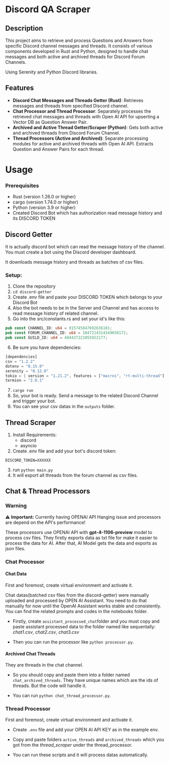# Discord QA Scraper

## Description
This project aims to retrieve and process Questions and Answers from specific Discord channel messages and threads. It consists of various components developed in Rust and Python, designed to handle chat messages and both active and archived threads for Discord Forum Channels.

Using Serenity and Python Discord libraries.

## Features
- **Discord Chat Messages and Threads Getter (Rust)**: Retrieves messages and threads from specified Discord channel.
- **Chat Processor and Thread Processor**: Separately processes the retrieved chat messages and threads with Open AI API for upserting a Vector DB as Question Answer Pair.
- **Archived and Active Thread Getter/Scraper (Python)**: Gets both active and archived threads from Discord Forum Channel.
- **Thread Processors (Active and Archived)**: Separate processing modules for active and archived threads with Open AI API. Extracts Question and Answer Pairs for each thread.

# Usage

### Prerequisites
- Rust (version 1.26.0 or higher)
- cargo (version 1.74.0 or higher)
- Python (version 3.9 or higher)
- Created Discord Bot which has authorization read message history and its DISCORD TOKEN

## Discord Getter
It is actually discord bot which can read the message history of the channel. You must create a bot using the Discord developer dashboard.

It downloads message history and threads as batches of csv files.

### Setup:
1. Clone the repository
2. ```cd discord-getter```
3. Create .env file and paste your DISCORD TOKEN which belongs to your Discord Bot
4. Also the bot needs to be in the Server and Channel and has access to read message history of related channel.
5. Go into the src/constants.rs and set your id's like this:
```rs
pub const CHANNEL_ID: u64 = 915745847692636181;
pub const FORUM_CHANNEL_ID: u64 = 1047214314349658172;
pub const GUILD_ID: u64 = 484437221055922177;
```

6. Be sure you have dependencies:
```rs
[dependencies]
csv = "1.2.2"
dotenv = "0.15.0"
serenity = "0.12.0"
tokio = { version = "1.21.2", features = ["macros", "rt-multi-thread"] }
termion = "2.0.1"
```

7. ```cargo run```
8. So, your bot is ready. Send a message to the related Discord Channel and trigger your bot.
9. You can see your csv datas in the ```outputs``` folder.

## Thread Scraper

1. Install Requirements:
    - discord
    - asyncio
2. Create .env file and add your bot's discord token:
```
DISCORD_TOKEN=XXXXXX
```
3. run ```python main.py```
4. It will export all threads from the forum channel as csv files.

## Chat & Thread Processors

### Warning
⚠️ **Important:** Currently having OPENAI API Hanging issue and processors are depend on the API's performance!

These processors use OPENAI API with **gpt-4-1106-preview** model to process csv files. They firstly exports data as txt file for make it easier to process the data for AI. After that, AI Model gets the data and exports as json files.

### Chat Processor

#### Chat Data
First and foremost, create virtual environment and activate it.

Chat datas(batched csv files from the discord-getter) were manually uploaded and processed by OPEN AI Assistant. You need to do that manually for now until the OpenAI Assistant works stable and consistently. You can find the related prompts and codes in the notebooks folder. 

- Firstly, create ```assistant_processed_chat```folder and you must copy and paste assistant processed data to the folder named like sequentally: _*chat1.csv*_, _*chat2.csv*_, _*chat3.csv*_

- Then you can run the processor like ```python processor.py```.

#### Archived Chat Threads

They are threads in the chat channel. 

- So you should copy and paste them into a folder named ```chat_archived_threads```. They have unique names which are the ids of threads. But the code will handle it.

- You can run ```python chat_thread_processor.py```.


### Thread Processor

First and foremost, create virtual environment and activate it.

- Create ```.env``` file and add your OPEN AI API KEY as in the example env.

- Copy and paste folders ```active_threads``` and ```archived_threads``` which you got from the *thread_scraper* under the thread_processor.

- You can run these scripts and it will process datas automatically.



